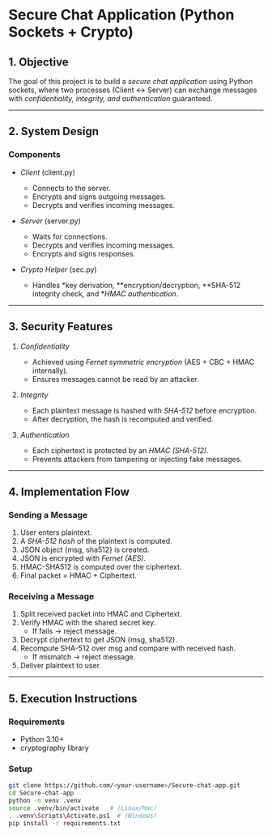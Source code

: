 #  Secure Chat Application (Python Sockets + Crypto)

## 1. Objective  
The goal of this project is to build a *secure chat application* using Python sockets, where two processes (Client ↔ Server) can exchange messages with *confidentiality, integrity, and authentication* guaranteed.  

---

## 2. System Design  

### Components
- *Client* (client.py)  
  - Connects to the server.  
  - Encrypts and signs outgoing messages.  
  - Decrypts and verifies incoming messages.  

- *Server* (server.py)  
  - Waits for connections.  
  - Decrypts and verifies incoming messages.  
  - Encrypts and signs responses.  

- *Crypto Helper* (sec.py)  
  - Handles *key derivation, **encryption/decryption, **SHA-512 integrity check, and **HMAC authentication*.  

---

## 3. Security Features  

1. *Confidentiality*  
   - Achieved using *Fernet symmetric encryption* (AES + CBC + HMAC internally).  
   - Ensures messages cannot be read by an attacker.  

2. *Integrity*  
   - Each plaintext message is hashed with *SHA-512* before encryption.  
   - After decryption, the hash is recomputed and verified.  

3. *Authentication*  
   - Each ciphertext is protected by an *HMAC (SHA-512)*.  
   - Prevents attackers from tampering or injecting fake messages.  

---

## 4. Implementation Flow  

### Sending a Message
1. User enters plaintext.  
2. A *SHA-512 hash* of the plaintext is computed.  
3. JSON object {msg, sha512} is created.  
4. JSON is encrypted with *Fernet (AES)*.  
5. HMAC-SHA512 is computed over the ciphertext.  
6. Final packet = HMAC + Ciphertext.  

### Receiving a Message
1. Split received packet into HMAC and Ciphertext.  
2. Verify HMAC with the shared secret key.  
   - If fails → reject message.  
3. Decrypt ciphertext to get JSON {msg, sha512}.  
4. Recompute SHA-512 over msg and compare with received hash.  
   - If mismatch → reject message.  
5. Deliver plaintext to user.  

---

## 5. Execution Instructions  

### Requirements
- Python 3.10+  
- cryptography library  

### Setup
```bash
git clone https://github.com/<your-username>/Secure-chat-app.git
cd Secure-chat-app
python -m venv .venv
source .venv/bin/activate   # (Linux/Mac)
. .venv\Scripts\Activate.ps1  # (Windows)
pip install -r requirements.txt

